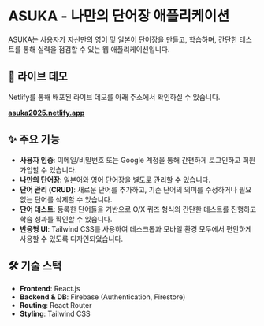 # ASUKA - 나만의 단어장 애플리케이션

ASUKA는 사용자가 자신만의 영어 및 일본어 단어장을 만들고, 학습하며, 간단한 테스트를 통해 실력을 점검할 수 있는 웹 애플리케이션입니다.

## 🚀 라이브 데모

Netlify를 통해 배포된 라이브 데모를 아래 주소에서 확인하실 수 있습니다.

**[asuka2025.netlify.app](https://asuka2025.netlify.app)**

## ✨ 주요 기능

- **사용자 인증**: 이메일/비밀번호 또는 Google 계정을 통해 간편하게 로그인하고 회원가입할 수 있습니다.
- **나만의 단어장**: 일본어와 영어 단어장을 별도로 관리할 수 있습니다.
- **단어 관리 (CRUD)**: 새로운 단어를 추가하고, 기존 단어의 의미를 수정하거나 필요 없는 단어를 삭제할 수 있습니다.
- **단어 테스트**: 등록한 단어들을 기반으로 O/X 퀴즈 형식의 간단한 테스트를 진행하고 학습 성과를 확인할 수 있습니다.
- **반응형 UI**: Tailwind CSS를 사용하여 데스크톱과 모바일 환경 모두에서 편안하게 사용할 수 있도록 디자인되었습니다.

## 🛠️ 기술 스택

- **Frontend**: React.js
- **Backend & DB**: Firebase (Authentication, Firestore)
- **Routing**: React Router
- **Styling**: Tailwind CSS

